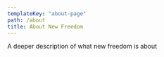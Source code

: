 ```yaml
---
templateKey: "about-page"
path: /about
title: About New Freedom
---
```


A deeper description of what new freedom is about
